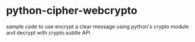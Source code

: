 # python-cipher-webcrypto
sample code to use encrypt a clear message using python's crypto module and decrypt with crypto.subtle API
